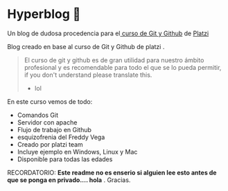 # Hyperblog 💚

Un blog de dudosa procedencia para el[ curso de Git y Github](https://platzi.com/cursos/git-github/ " curso de Git y Github") de [Platzi](https://platzi.com/ "Platzi")

Blog creado en base al curso de Git y Github de platzi .
>El curso de git y github es de gran utilidad para nuestro ámbito profesional y es 
recomendable para todo el que se lo pueda permitir, if you don't understand please translate this.
>- lol

En este curso vemos de todo:
- Comandos Git
-  Servidor con apache 
- Flujo de trabajo en Github
- esquizofrenia del Freddy Vega 
- Creado por platzi team 
- Incluye ejemplo en Windows, Linux y Mac 
- Disponible para todas las edades

RECORDATORIO: **Este readme no es enserio si alguien lee esto antes de que se ponga en privado.... hola** .
Gracias.

